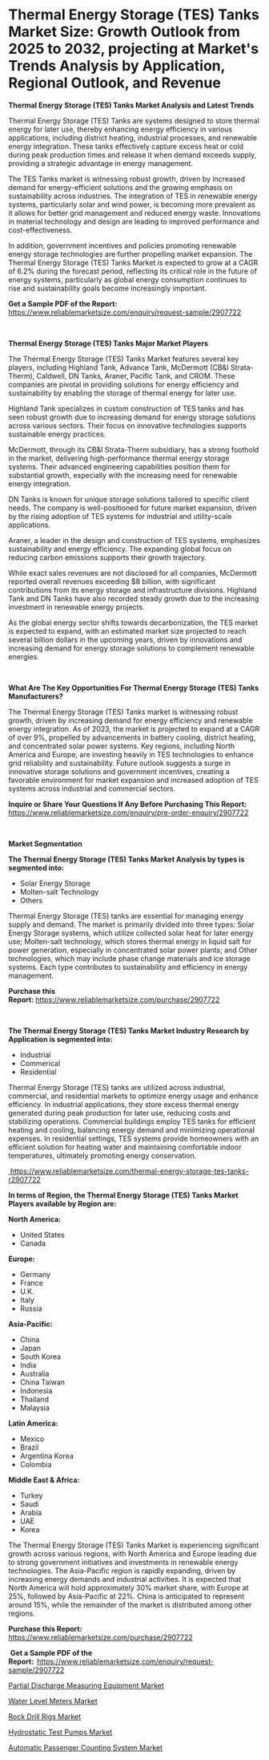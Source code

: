 <p><h1>Thermal Energy Storage (TES) Tanks Market Size: Growth Outlook from 2025 to 2032, projecting at Market's Trends Analysis by Application, Regional Outlook, and Revenue</h1></p><p><strong>Thermal Energy Storage (TES) Tanks Market Analysis and Latest Trends</strong></p>
<p><p>Thermal Energy Storage (TES) Tanks are systems designed to store thermal energy for later use, thereby enhancing energy efficiency in various applications, including district heating, industrial processes, and renewable energy integration. These tanks effectively capture excess heat or cold during peak production times and release it when demand exceeds supply, providing a strategic advantage in energy management.</p><p>The TES Tanks market is witnessing robust growth, driven by increased demand for energy-efficient solutions and the growing emphasis on sustainability across industries. The integration of TES in renewable energy systems, particularly solar and wind power, is becoming more prevalent as it allows for better grid management and reduced energy waste. Innovations in material technology and design are leading to improved performance and cost-effectiveness.</p><p>In addition, government incentives and policies promoting renewable energy storage technologies are further propelling market expansion. The Thermal Energy Storage (TES) Tanks Market is expected to grow at a CAGR of 6.2% during the forecast period, reflecting its critical role in the future of energy systems, particularly as global energy consumption continues to rise and sustainability goals become increasingly important.</p></p>
<p><strong>Get a Sample PDF of the Report:&nbsp;</strong> <a href="https://www.reliablemarketsize.com/enquiry/request-sample/2907722?utm_campaign=1131&utm_medium=2&utm_source=Github&utm_content=ia&utm_term=12032025&utm_id=thermal-energy-storage-tes-tanks">https://www.reliablemarketsize.com/enquiry/request-sample/2907722</a></p>
<p>&nbsp;</p>
<p><strong>Thermal Energy Storage (TES) Tanks Major Market Players</strong></p>
<p><p>The Thermal Energy Storage (TES) Tanks Market features several key players, including Highland Tank, Advance Tank, McDermott (CB&I Strata-Therm), Caldwell, DN Tanks, Araner, Pacific Tank, and CROM. These companies are pivotal in providing solutions for energy efficiency and sustainability by enabling the storage of thermal energy for later use.</p><p>Highland Tank specializes in custom construction of TES tanks and has seen robust growth due to increasing demand for energy storage solutions across various sectors. Their focus on innovative technologies supports sustainable energy practices.</p><p>McDermott, through its CB&I Strata-Therm subsidiary, has a strong foothold in the market, delivering high-performance thermal energy storage systems. Their advanced engineering capabilities position them for substantial growth, especially with the increasing need for renewable energy integration.</p><p>DN Tanks is known for unique storage solutions tailored to specific client needs. The company is well-positioned for future market expansion, driven by the rising adoption of TES systems for industrial and utility-scale applications.</p><p>Araner, a leader in the design and construction of TES systems, emphasizes sustainability and energy efficiency. The expanding global focus on reducing carbon emissions supports their growth trajectory.</p><p>While exact sales revenues are not disclosed for all companies, McDermott reported overall revenues exceeding $8 billion, with significant contributions from its energy storage and infrastructure divisions. Highland Tank and DN Tanks have also recorded steady growth due to the increasing investment in renewable energy projects.</p><p>As the global energy sector shifts towards decarbonization, the TES market is expected to expand, with an estimated market size projected to reach several billion dollars in the upcoming years, driven by innovations and increasing demand for energy storage solutions to complement renewable energies.</p></p>
<p>&nbsp;</p>
<p><strong>What Are The Key Opportunities For Thermal Energy Storage (TES) Tanks Manufacturers?</strong></p>
<p><p>The Thermal Energy Storage (TES) Tanks market is witnessing robust growth, driven by increasing demand for energy efficiency and renewable energy integration. As of 2023, the market is projected to expand at a CAGR of over 9%, propelled by advancements in battery cooling, district heating, and concentrated solar power systems. Key regions, including North America and Europe, are investing heavily in TES technologies to enhance grid reliability and sustainability. Future outlook suggests a surge in innovative storage solutions and government incentives, creating a favorable environment for market expansion and increased adoption of TES systems across industrial and commercial sectors.</p></p>
<p><strong>Inquire or Share Your Questions If Any Before Purchasing This Report:</strong> <a href="https://www.reliablemarketsize.com/enquiry/pre-order-enquiry/2907722?utm_campaign=1131&utm_medium=2&utm_source=Github&utm_content=ia&utm_term=12032025&utm_id=thermal-energy-storage-tes-tanks">https://www.reliablemarketsize.com/enquiry/pre-order-enquiry/2907722</a></p>
<p>&nbsp;</p>
<p><strong>Market Segmentation</strong></p>
<p><strong>The Thermal Energy Storage (TES) Tanks Market Analysis by types is segmented into:</strong></p>
<p><ul><li>Solar Energy Storage</li><li>Molten-salt Technology</li><li>Others</li></ul></p>
<p><p>Thermal Energy Storage (TES) tanks are essential for managing energy supply and demand. The market is primarily divided into three types: Solar Energy Storage systems, which utilize collected solar heat for later energy use; Molten-salt technology, which stores thermal energy in liquid salt for power generation, especially in concentrated solar power plants; and Other technologies, which may include phase change materials and ice storage systems. Each type contributes to sustainability and efficiency in energy management.</p></p>
<p><strong>Purchase this Report:&nbsp;</strong><a href="https://www.reliablemarketsize.com/purchase/2907722?utm_campaign=1131&utm_medium=2&utm_source=Github&utm_content=ia&utm_term=12032025&utm_id=thermal-energy-storage-tes-tanks">https://www.reliablemarketsize.com/purchase/2907722</a></p>
<p>&nbsp;</p>
<p><strong>The Thermal Energy Storage (TES) Tanks Market Industry Research by Application is segmented into:</strong></p>
<p><ul><li>Industrial</li><li>Commerical</li><li>Residential</li></ul></p>
<p><p>Thermal Energy Storage (TES) tanks are utilized across industrial, commercial, and residential markets to optimize energy usage and enhance efficiency. In industrial applications, they store excess thermal energy generated during peak production for later use, reducing costs and stabilizing operations. Commercial buildings employ TES tanks for efficient heating and cooling, balancing energy demand and minimizing operational expenses. In residential settings, TES systems provide homeowners with an efficient solution for heating water and maintaining comfortable indoor temperatures, ultimately promoting energy conservation.</p></p>
<p><a href="https://www.reliablemarketsize.com/thermal-energy-storage-tes-tanks-r2907722?utm_campaign=1131&utm_medium=2&utm_source=Github&utm_content=ia&utm_term=12032025&utm_id=thermal-energy-storage-tes-tanks">&nbsp;https://www.reliablemarketsize.com/thermal-energy-storage-tes-tanks-r2907722</a></p>
<p><strong>In terms of Region, the Thermal Energy Storage (TES) Tanks Market Players available by Region are:</strong></p>
<p>
    <p> <strong> North America: </strong>
        <ul>
            <li>United States</li>
            <li>Canada</li>
        </ul>
        </p> 
    <p> <strong> Europe: </strong>
        <ul>
            <li>Germany</li>
            <li>France</li>
            <li>U.K.</li>
            <li>Italy</li>
            <li>Russia</li>
        </ul>
        </p> 
    <p> <strong> Asia-Pacific: </strong>
        <ul>
            <li>China</li>
            <li>Japan</li>
            <li>South Korea</li>
            <li>India</li>
            <li>Australia</li>
            <li>China Taiwan</li>
            <li>Indonesia</li>
            <li>Thailand</li>
            <li>Malaysia</li>
        </ul>
        </p> 
    <p> <strong> Latin America: </strong>
        <ul>
            <li>Mexico</li>
            <li>Brazil</li>
            <li>Argentina Korea</li>
            <li>Colombia</li>
        </ul>
        </p> 
    <p> <strong> Middle East & Africa: </strong>
        <ul>
            <li>Turkey</li>
            <li>Saudi</li>
            <li>Arabia</li>
            <li>UAE</li>
            <li>Korea</li>
        </ul>
    </p>
    </p>
<p><p>The Thermal Energy Storage (TES) Tanks Market is experiencing significant growth across various regions, with North America and Europe leading due to strong government initiatives and investments in renewable energy technologies. The Asia-Pacific region is rapidly expanding, driven by increasing energy demands and industrial activities. It is expected that North America will hold approximately 30% market share, with Europe at 25%, followed by Asia-Pacific at 22%. China is anticipated to represent around 15%, while the remainder of the market is distributed among other regions.</p></p>
<p><strong>Purchase this Report: </strong><a href="https://www.reliablemarketsize.com/purchase/2907722?utm_campaign=1131&utm_medium=2&utm_source=Github&utm_content=ia&utm_term=12032025&utm_id=thermal-energy-storage-tes-tanks">https://www.reliablemarketsize.com/purchase/2907722</a></p>
<p>&nbsp;<strong>Get a Sample PDF of the Report:&nbsp;&nbsp;</strong><a href="https://www.reliablemarketsize.com/enquiry/request-sample/2907722?utm_campaign=1131&utm_medium=2&utm_source=Github&utm_content=ia&utm_term=12032025&utm_id=thermal-energy-storage-tes-tanks">https://www.reliablemarketsize.com/enquiry/request-sample/2907722</a></p>
<p><strong></strong></p>
<p><p><a href="https://github.com/papnider/Market-Research-Report-List-1/blob/main/partial-discharge-measuring-equipment-market.md?utm_campaign=1131&utm_medium=2&utm_source=Github&utm_content=ia&utm_term=12032025&utm_id=thermal-energy-storage-tes-tanks">Partial Discharge Measuring Equipment Market</a></p><p><a href="https://github.com/foustzelmsdv/Market-Research-Report-List-1/blob/main/water-level-meters-market.md?utm_campaign=1131&utm_medium=2&utm_source=Github&utm_content=ia&utm_term=12032025&utm_id=thermal-energy-storage-tes-tanks">Water Level Meters Market</a></p><p><a href="https://github.com/dickstoscopg/Market-Research-Report-List-1/blob/main/rock-drill-rigs-market.md?utm_campaign=1131&utm_medium=2&utm_source=Github&utm_content=ia&utm_term=12032025&utm_id=thermal-energy-storage-tes-tanks">Rock Drill Rigs Market</a></p><p><a href="https://github.com/geresalgieaz/Market-Research-Report-List-1/blob/main/hydrostatic-test-pumps-market.md?utm_campaign=1131&utm_medium=2&utm_source=Github&utm_content=ia&utm_term=12032025&utm_id=thermal-energy-storage-tes-tanks">Hydrostatic Test Pumps Market</a></p><p><a href="https://github.com/dagnewopus/Market-Research-Report-List-1/blob/main/automatic-passenger-counting-system-market.md?utm_campaign=1131&utm_medium=2&utm_source=Github&utm_content=ia&utm_term=12032025&utm_id=thermal-energy-storage-tes-tanks">Automatic Passenger Counting System Market</a></p></p>
